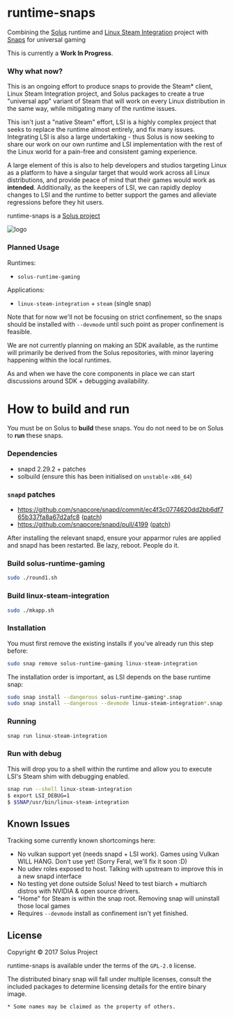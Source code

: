 runtime-snaps
=============

Combining the [Solus](https://solus-project.com) runtime and [Linux Steam Integration](https://github.com/solus-project/linux-steam-integration) project with [Snaps](https://snapcraft.io/) for universal gaming

This is currently a **Work In Progress**.

### Why what now?

This is an ongoing effort to produce snaps to provide the Steam* client, Linux Steam Integration project,
and Solus packages to create a true "universal app" variant of Steam that will work
on every Linux distribution in the same way, while mitigating many of the runtime
issues.

This isn't just a "native Steam" effort, LSI is a highly complex project that seeks
to replace the runtime almost entirely, and fix many issues. Integrating LSI is
also a large undertaking - thus Solus is now seeking to share our work on our own
runtime and LSI implementation with the rest of the Linux world for a pain-free
and consistent gaming experience.

A large element of this is also to help developers and studios targeting Linux
as a platform to have a singular target that would work across all Linux distributions,
and provide peace of mind that their games would work as **intended**. Additionally,
as the keepers of LSI, we can rapidly deploy changes to LSI and the runtime to better
support the games and alleviate regressions before they hit users.

runtime-snaps is a [Solus project](https://solus-project.com/)

![logo](https://build.solus-project.com/logo.png)

### Planned Usage

Runtimes:

 - `solus-runtime-gaming`

Applications:

 - `linux-steam-integration` + `steam` (single snap)

Note that for now we'll not be focusing on strict confinement, so the snaps
should be installed with `--devmode` until such point as proper confinement
is feasible.

We are not currently planning on making an SDK available, as the runtime will
primarily be derived from the Solus repositories, with minor layering happening
within the local runtimes.

As and when we have the core components in place we can start discussions around
SDK + debugging availability.



How to build and run
====================

You must be on Solus to **build** these snaps. You do not need to be on Solus
to **run** these snaps.

### Dependencies

 - snapd 2.29.2 + patches
 - solbuild (ensure this has been initialised on `unstable-x86_64`)

### `snapd` patches

 - https://github.com/snapcore/snapd/commit/ec4f3c0774620dd2bb6df765b337fa8a67d2afc8 ([patch](https://github.com/snapcore/snapd/commit/ec4f3c0774620dd2bb6df765b337fa8a67d2afc8.patch))
 - https://github.com/snapcore/snapd/pull/4199 ([patch](https://patch-diff.githubusercontent.com/raw/snapcore/snapd/pull/4199.patch))

After installing the relevant snapd, ensure your apparmor rules are applied and snapd has been
restarted. Be lazy, reboot. People do it.

### Build solus-runtime-gaming

```bash
sudo ./round1.sh
````

### Build linux-steam-integration

```bash
sudo ./mkapp.sh
```

### Installation

You must first remove the existing installs if you've already run this step before:

```bash
sudo snap remove solus-runtime-gaming linux-steam-integration
```

The installation order is important, as LSI depends on the base runtime snap:

```bash
sudo snap install --dangerous solus-runtime-gaming*.snap
sudo snap install --dangerous --devmode linux-steam-integration*.snap
```

### Running

```bash
snap run linux-steam-integration
```

### Run with debug

This will drop you to a shell within the runtime and allow you to execute
LSI's Steam shim with debugging enabled.

```bash
snap run --shell linux-steam-integration
$ export LSI_DEBUG=1
$ $SNAP/usr/bin/linux-steam-integration
```

## Known Issues

Tracking some currently known shortcomings here:

 - No vulkan support yet (needs snapd + LSI work). Games using Vulkan WILL HANG. Don't use yet! (Sorry Feral, we'll fix it soon :D)
 - No udev roles exposed to host. Talking with upstream to improve this in a new snapd interface
 - No testing yet done outside Solus! Need to test biarch + multiarch distros with NVIDIA & open source drivers.
 - "Home" for Steam is within the snap root. Removing snap will uninstall those local games
 - Requires `--devmode` install as confinement isn't yet finished.

## License

Copyright © 2017 Solus Project

runtime-snaps is available under the terms of the `GPL-2.0` license.

The distributed binary snap will fall under multiple licenses, consult
the included packages to determine licensing details for the entire binary
image.

`* Some names may be claimed as the property of others.`
